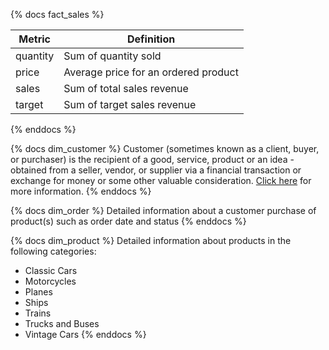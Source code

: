 {% docs fact_sales %}

| Metric         | Definition                                       |
|----------------|--------------------------------------------------|
| quantity       | Sum of quantity sold                             |
| price          | Average price for an ordered product             |
| sales          | Sum of total sales revenue                       |
| target         | Sum of target sales revenue                      |

{% enddocs %}

{% docs dim_customer %}
Customer (sometimes known as a client, buyer, or purchaser) is the recipient of a good, service, product or an idea - obtained from a seller, vendor, or supplier via a financial transaction or exchange for money or some other valuable consideration. [Click here](https://en.wikipedia.org/wiki/Customer) for more information.
{% enddocs %}

{% docs dim_order %}
Detailed information about a customer purchase of product(s) such as order date and status
{% enddocs %}

{% docs dim_product %}
Detailed information about products in the following categories:
* Classic Cars
* Motorcycles
* Planes
* Ships
* Trains
* Trucks and Buses
* Vintage Cars
{% enddocs %}
